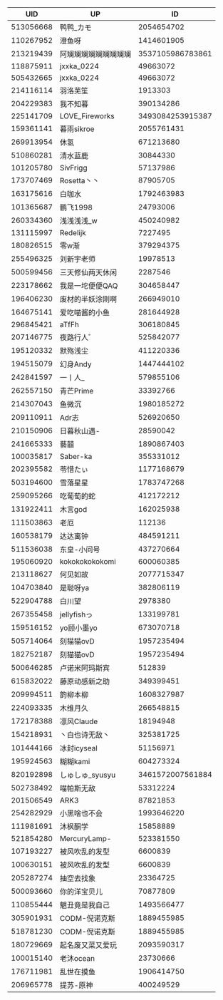 | UID | UP | ID |
|-----|-----|-----|
| 513056668 | 鸭鸭_カモ | 2054654702 |
| 110267952 | 澄鱼呀 | 1414601905 |
| 213219439 | 阿斓斓斓斓斓斓斓斓斓 | 3537105986783861 |
| 118875911 | jxxka_0224 | 49663072 |
| 505432665 | jxxka_0224 | 49663072 |
| 214116114 | 羽洛芜笙 | 1913303 |
| 204229383 | 我不知暮 | 390134286 |
| 225141709 | LOVE_Fireworks | 3493084253915387 |
| 159361141 | 暮雨sikroe | 2055761431 |
| 269913954 | 休氢 | 671213680 |
| 510860281 | 清水蓝鹿 | 30844330 |
| 101205780 | SivFrigg | 57137986 |
| 173707469 | Rosetta丶丶 | 87905705 |
| 163175616 | 白咖水 | 1792463983 |
| 101365687 | 鹏飞1998 | 24793006 |
| 260334360 | 浅浅浅浅_w | 450240982 |
| 131115997 | Redelijk | 7227495 |
| 180826515 | 零w渐 | 379294375 |
| 255496325 | 刘新宇老师 | 19978513 |
| 500599456 | 三天修仙两天休闲 | 2287546 |
| 223178662 | 我是一坨便便QAQ | 304658447 |
| 196406230 | 废材的半妖涂刚啊 | 266949010 |
| 164675141 | 爱吃喵酱的小鱼 | 281644928 |
| 296845421 | aTfFh | 306180845 |
| 207146775 | 夜路行人゛ | 525842077 |
| 195120332 | 默殇浅尘 | 411220336 |
| 194515079 | 幻身Andy | 1447444102 |
| 242841597 | 一丨人_ | 579855106 |
| 262557150 | 青芒Prime | 33392766 |
| 214307043 | 鱼微沉 | 1980185272 |
| 209110911 | Adr志 | 526920650 |
| 210150906 | 日暮秋山遇- | 28590042 |
| 241665333 | 藝囍 | 1890867403 |
| 100035817 | Saber-ka | 355331012 |
| 202395582 | 苓惜たぃ | 1177168679 |
| 503194600 | 雪落星星 | 1783747268 |
| 259095266 | 吃葡萄的蛇 | 412172212 |
| 131922411 | 木言god | 162025938 |
| 111503863 | 老厄 | 112136 |
| 160538179 | 达达离钟 | 484591211 |
| 511536038 | 东皇-小问号 | 437270664 |
| 195060920 | kokokokokokomi | 600060385 |
| 213118627 | 何见如故 | 2077715347 |
| 104703840 | 是聪呀ya | 382806119 |
| 522904788 | 白川望 | 2978380 |
| 267355458 | jellyfishっ | 133199781 |
| 159516152 | yo顾小墨yo | 673070718 |
| 505714064 | 刻猫猫ovD | 1957235494 |
| 182752187 | 刻猫猫ovD | 1957235494 |
| 500646285 | 卢诺米阿玛斯宾 | 512839 |
| 615832022 | 藤原动感新之助 | 349399451 |
| 209994511 | 韵柳本柳 | 1608327987 |
| 224093335 | 木维月久 | 266548815 |
| 172178388 | 凛风Claude | 18194948 |
| 154218931 | 丶白也诗无敌丶 | 325381725 |
| 101444166 | 冰封icyseal | 51156971 |
| 195924563 | 糊糊kami | 604273324 |
| 820192898 | しゅしゅ_syusyu | 3461572007561884 |
| 502738492 | 喵帕斯无敌 | 53312224 |
| 201506549 | ARK3 | 87821853 |
| 254282929 | 小黑啥也不会 | 1993646220 |
| 111981691 | 沐枫酮学 | 15858889 |
| 521854280 | MercuryLamp- | 523381550 |
| 107193227 | 被风吹乱的发型 | 6600839 |
| 100630151 | 被风吹乱的发型 | 6600839 |
| 205287274 | 抽空去找象 | 23364725 |
| 500093660 | 你的洋宝贝儿 | 70877809 |
| 110855444 | 魈丑竟是我自己 | 1493566477 |
| 305901931 | CODM-倪诺克斯 | 1889455985 |
| 518781230 | CODM-倪诺克斯 | 1889455985 |
| 180729669 | 起名废又菜又爱玩 | 2093590317 |
| 100015140 | 老沐ocean | 23730666 |
| 176711981 | 乱世在摸鱼 | 1906414750 |
| 206965778 | 提苏-原神 | 400249529 |
